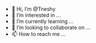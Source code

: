 - 👋 Hi, I’m @Tneshy
- 👀 I’m interested in ...
- 🌱 I’m currently learning ...
- 💞️ I’m looking to collaborate on ...
- 📫 How to reach me ...

<!---
Tneshy/Tneshy is a ✨ special ✨ repository because its `README.md` (this file) appears on your GitHub profile.
You can click the Preview link to take a look at your changes.
--->
